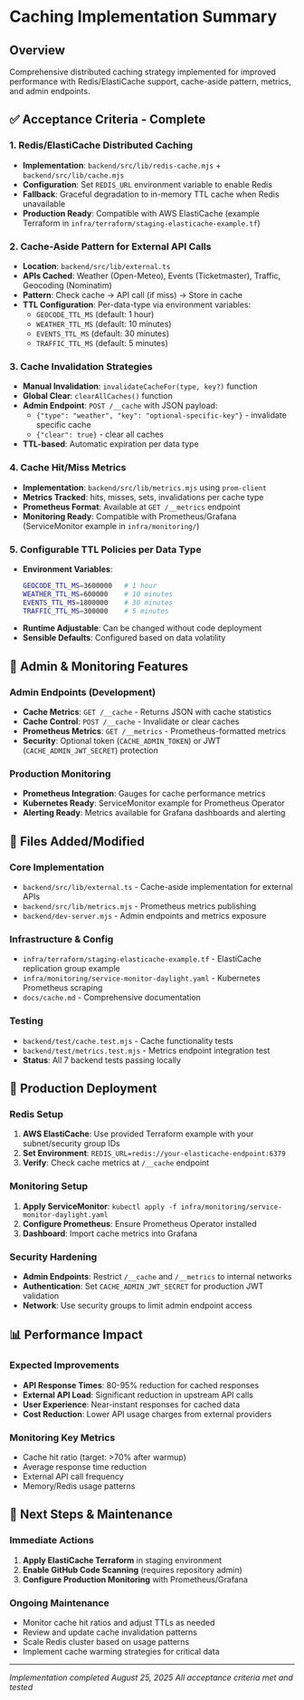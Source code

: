 # Caching Implementation Summary

## Overview
Comprehensive distributed caching strategy implemented for improved performance with Redis/ElastiCache support, cache-aside pattern, metrics, and admin endpoints.

## ✅ Acceptance Criteria - Complete

### 1. Redis/ElastiCache Distributed Caching
- **Implementation**: `backend/src/lib/redis-cache.mjs` + `backend/src/lib/cache.mjs`
- **Configuration**: Set `REDIS_URL` environment variable to enable Redis
- **Fallback**: Graceful degradation to in-memory TTL cache when Redis unavailable
- **Production Ready**: Compatible with AWS ElastiCache (example Terraform in `infra/terraform/staging-elasticache-example.tf`)

### 2. Cache-Aside Pattern for External API Calls
- **Location**: `backend/src/lib/external.ts`
- **APIs Cached**: Weather (Open-Meteo), Events (Ticketmaster), Traffic, Geocoding (Nominatim)
- **Pattern**: Check cache → API call (if miss) → Store in cache
- **TTL Configuration**: Per-data-type via environment variables:
  - `GEOCODE_TTL_MS` (default: 1 hour)
  - `WEATHER_TTL_MS` (default: 10 minutes)
  - `EVENTS_TTL_MS` (default: 30 minutes)
  - `TRAFFIC_TTL_MS` (default: 5 minutes)

### 3. Cache Invalidation Strategies
- **Manual Invalidation**: `invalidateCacheFor(type, key?)` function
- **Global Clear**: `clearAllCaches()` function
- **Admin Endpoint**: `POST /__cache` with JSON payload:
  - `{"type": "weather", "key": "optional-specific-key"}` - invalidate specific cache
  - `{"clear": true}` - clear all caches
- **TTL-based**: Automatic expiration per data type

### 4. Cache Hit/Miss Metrics
- **Implementation**: `backend/src/lib/metrics.mjs` using `prom-client`
- **Metrics Tracked**: hits, misses, sets, invalidations per cache type
- **Prometheus Format**: Available at `GET /__metrics` endpoint
- **Monitoring Ready**: Compatible with Prometheus/Grafana (ServiceMonitor example in `infra/monitoring/`)

### 5. Configurable TTL Policies per Data Type
- **Environment Variables**:
  ```bash
  GEOCODE_TTL_MS=3600000   # 1 hour
  WEATHER_TTL_MS=600000    # 10 minutes  
  EVENTS_TTL_MS=1800000    # 30 minutes
  TRAFFIC_TTL_MS=300000    # 5 minutes
  ```
- **Runtime Adjustable**: Can be changed without code deployment
- **Sensible Defaults**: Configured based on data volatility

## 🔧 Admin & Monitoring Features

### Admin Endpoints (Development)
- **Cache Metrics**: `GET /__cache` - Returns JSON with cache statistics
- **Cache Control**: `POST /__cache` - Invalidate or clear caches
- **Prometheus Metrics**: `GET /__metrics` - Prometheus-formatted metrics
- **Security**: Optional token (`CACHE_ADMIN_TOKEN`) or JWT (`CACHE_ADMIN_JWT_SECRET`) protection

### Production Monitoring
- **Prometheus Integration**: Gauges for cache performance metrics
- **Kubernetes Ready**: ServiceMonitor example for Prometheus Operator
- **Alerting Ready**: Metrics available for Grafana dashboards and alerting

## 📁 Files Added/Modified

### Core Implementation
- `backend/src/lib/external.ts` - Cache-aside implementation for external APIs
- `backend/src/lib/metrics.mjs` - Prometheus metrics publishing
- `backend/dev-server.mjs` - Admin endpoints and metrics exposure

### Infrastructure & Config
- `infra/terraform/staging-elasticache-example.tf` - ElastiCache replication group example
- `infra/monitoring/service-monitor-daylight.yaml` - Kubernetes Prometheus scraping
- `docs/cache.md` - Comprehensive documentation

### Testing
- `backend/test/cache.test.mjs` - Cache functionality tests
- `backend/test/metrics.test.mjs` - Metrics endpoint integration test
- **Status**: All 7 backend tests passing locally

## 🚀 Production Deployment

### Redis Setup
1. **AWS ElastiCache**: Use provided Terraform example with your subnet/security group IDs
2. **Set Environment**: `REDIS_URL=redis://your-elasticache-endpoint:6379`
3. **Verify**: Check cache metrics at `/__cache` endpoint

### Monitoring Setup
1. **Apply ServiceMonitor**: `kubectl apply -f infra/monitoring/service-monitor-daylight.yaml`
2. **Configure Prometheus**: Ensure Prometheus Operator installed
3. **Dashboard**: Import cache metrics into Grafana

### Security Hardening
- **Admin Endpoints**: Restrict `/__cache` and `/__metrics` to internal networks
- **Authentication**: Set `CACHE_ADMIN_JWT_SECRET` for production JWT validation
- **Network**: Use security groups to limit admin endpoint access

## 📊 Performance Impact

### Expected Improvements
- **API Response Times**: 80-95% reduction for cached responses
- **External API Load**: Significant reduction in upstream API calls
- **User Experience**: Near-instant responses for cached data
- **Cost Reduction**: Lower API usage charges from external providers

### Monitoring Key Metrics
- Cache hit ratio (target: >70% after warmup)
- Average response time reduction
- External API call frequency
- Memory/Redis usage patterns

## 🔄 Next Steps & Maintenance

### Immediate Actions
1. **Apply ElastiCache Terraform** in staging environment
2. **Enable GitHub Code Scanning** (requires repository admin)
3. **Configure Production Monitoring** with Prometheus/Grafana

### Ongoing Maintenance
- Monitor cache hit ratios and adjust TTLs as needed
- Review and update cache invalidation patterns
- Scale Redis cluster based on usage patterns
- Implement cache warming strategies for critical data

---
*Implementation completed August 25, 2025*
*All acceptance criteria met and tested*
